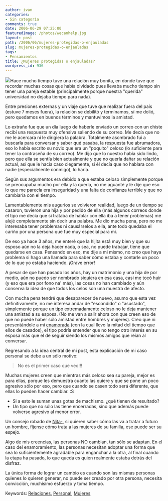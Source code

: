```yaml
---
author: ivan
categories:
- Sin categoría
comments: true
date: 2006-06-29 07:25:00
featuredImage: /photos/wecanhelp.jpg
layout: post
path: /2006/06/mujeres-protegidas-o-enjauladas
slug: mujeres-protegidas-o-enjauladas
tags:
- Pensamientos
title: ¿Mujeres protegidas o enjauladas?
wordpress_id: 936
---
```


[![](https://photos1.blogger.com/blogger/5311/455/200/wecanhelp.jpg)](https://photos1.blogger.com/blogger/5311/455/1600/wecanhelp.jpg)Hace mucho tiempo tuve una relación muy bonita, en donde tuve que recordar muchas cosas que había olvidado pues llevaba mucho tiempo sin tener una pareja estable (principalmente porque nuestra "querida" universidad no dejaba tiempo para nada).

Entre presiones externas y un viaje que tuve que realizar fuera del país (estuve 7 meses fuera), la relación se debilitó y terminamos, sí me dolió, pero quedamos en buenos términos y mantuvimos la amistad.

Lo extraño fue que un día luego de haberle enviado un correo con un chiste recibí una respuesta muy ofensiva saliendo de su correo. Me decía que no me le acercara ni le dirigiera la palabra. Totalmente asombrado fui a buscarla para conversar y saber qué pasaba, la respuesta fue abrumadora, eso lo había escrito su novio que era un "poquito" celoso (lo suficiente para tener la contraseña de su correo). Me dijo que lo nuestro había sido lindo, pero que ella se sentía bien actualmente y que no quería dañar su relación actual, así que le hacía caso ciegamente, si él decía que no hablara con nadie (especialmente conmigo), lo haría.

Según sus argumentos era debido a que estaba celoso simplemente porque se preocupaba mucho por ella y la quería, no me aguanté y le dije que eso lo que me parecía era inseguridad y una falta de confianza terrible y que no cambiaría con el tiempo.

Lamentablemente mis augurios se volvieron realidad, luego de un tiempo se casaron, tuvieron una hija y por pedido de ella (más algunos correos donde el tipo me decía que si trataba de hablar con ella iba a tener problemas) me alejé completamente sin decir una palabra. Me dio mucha pena, pero no me interesaba tener problemas ni causárselos a ella, ante todo quedaba el cariño por una persona que fue muy especial para mi.

De eso ya hace 3 años, me enteré que la hijita está muy bien y que su esposo aún no la deja hacer nada, o sea, no puede trabajar, tiene que quedarse en casa. Pensando en eso, me dije a mi mismo, no creo que haya problema si hago una llamada para saber cómo estaba y contarle un poco de lo que yo estaba haciendo. ¡Grave error!

A pesar de que han pasado los años, hay un matrimonio y una hija de por medio, aún no puedo ser nombrado siquiera en esa casa, casi me tocó huir (y eso que era por fono na' más), las cosas no han cambiado y aún conserva la idea de que todos los celos son una muestra de afecto.

Con mucha pena tendré que desaparecer de nuevo, asumo que esta vez definitivamente, no me interesa andar de "escondido" o "asustado", simplemente porque un tipo extremadamente celoso no le deja mantener una amistad a su esposa. (No me van a salir ahora con que creen eso de que no puede haber sólo amistad entre hombres y mujeres). Creo que ni presentándole a mi [enamorada](https://nitadp.blogspot.com/) (con la cual llevo la mitad del tiempo que ellos de casados), el tipo podría entender que no tengo otro interés en su esposa más que el de seguir siendo los mismos amigos que reían al conversar.

Regresando a la idea central de mi post, esta explicación de mi caso personal se debe a un sólo motivo:

<blockquote>No es el primer caso que veo!!!</blockquote>

Muchas mujeres creen que mientras más celoso sea su pareja, mejor es para ellas, porque les demuestra cuanto las quiere y que se pone un poco agresivo sólo por eso, pero que cuando se casen todo será diferente, que ellas lo pueden hacer cambiar. :S

- Si a esto le suman unas gotas de machismo.
  ¿qué tienen de resultado?
- Un tipo que no sólo las tiene encerradas, sino que además puede volverse agresivo al menor error.

Un consejo robado de [Nita-](https://nitadp.blogspot.com/), si quieren saber cómo las va a tratar a futuro un hombre, fíjense cómo trata a las mujeres de su familia, ese puede ser su espejo.

Algo de mis creencias, las personas NO cambian, tan sólo se adaptan. En el caso del enamoramiento, las personas necesitan adoptar una forma que sea lo suficientemente agradable para enganchar a la otra, al final cuando la etapa ha pasado, lo que queda es quien realmente estaba detrás del disfraz.

La única forma de lograr un cambio es cuando son las mismas personas quienes lo quieren generar, no puede ser creado por otra persona, necesita convicción, muchísimo esfuerzo y toma tiempo.

Keywords: [Relaciones](https://www.technorati.com/tags/Relaciones), [Personal](https://www.technorati.com/tags/Personal), [Mujeres
](https://www.technorati.com/tags/Mujeres)
